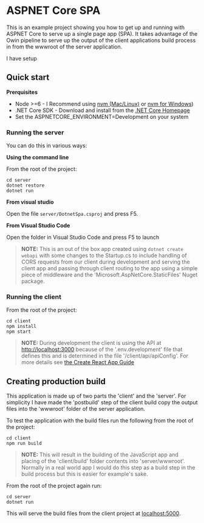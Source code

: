 # ASPNET Core SPA

This is an example project showing you how to get up and running with ASPNET Core to serve up a single page app (SPA). It takes advantage
of the Owin pipeline to serve up the output of the client applications build process in from the wwwroot of the server application.

I have setup 

## Quick start

**Prerquisites**

- Node >=6 - I Recommend using [nvm (Mac/Linux)](https://github.com/creationix/nvm) or [nvm for Windows](https://github.com/coreybutler/nvm-windows))
- .NET Core SDK - Download and install from the [.NET Core Homepage](https://www.microsoft.com/net/core)
- Set the ASPNETCORE_ENVIRONMENT=Development on your system

### Running the server

You can do this in various ways:

**Using the command line**

From the root of the project:

``` lang-bash
cd server
dotnet restore
dotnet run
```

**From visual studio**

Open the file `server/DotnetSpa.csproj` and press F5.

**From Visual Studio Code**

Open the folder in Visual Studio Code and press F5 to launch

> **NOTE:** This is an out of the box app created using `dotnet create webapi` with some changes to the Startup.cs to include
> handling of CORS requests from our client during development and serving the client app and passing through client routing to the app
> using a simple piece of middleware and the 'Microsoft.AspNetCore.StaticFiles' Nuget package.

### Running the client

From the root of the project:

``` lang-bash
cd client
npm install 
npm start
```

> **NOTE:** During development the client is using the API at [http://localhost:3000](http://localhost:3000) because of the '.env.development' file that
> defines this and is determined in the file '/client/api/apiConfig'. For more details see [the Create React App Guide](https://github.com/facebookincubator/create-react-app/blob/master/packages/react-scripts/template/README.md#adding-development-environment-variables-in-env)

## Creating production build

This application is made up of two parts the 'client' and the 'server'. For simplicity I have made the 'postbuild' step of the client
build copy the output files into the 'wwwroot' folder of the server application. 

To test the application with the build files run the following from the root of the project:

``` lang-bash
cd client
npm run build
```

> **NOTE:** This will result in the building of the JavaScript app and placing of the 'client/build' folder contents into 'server/wwwroot'. Normally
> in a real world app I would do this step as a build step in the build process but this is easier for example's sake.

From the root of the project again run:

``` lang-bash
cd server
dotnet run
```

This will serve the build files from the client project at [localhost:5000](localhost:5000).